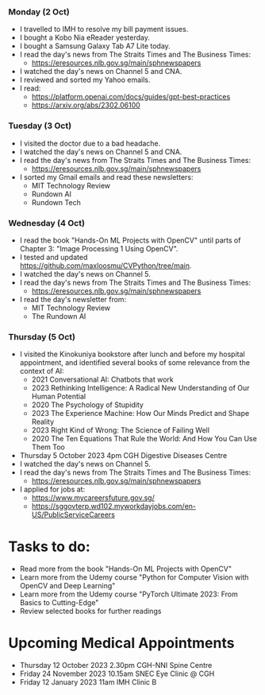 ### Monday (2 Oct)
- I travelled to IMH to resolve my bill payment issues.
- I bought a Kobo Nia eReader yesterday.
- I bought a Samsung Galaxy Tab A7 Lite today.  
- I read the day's news from The Straits Times and The Business Times:
    - https://eresources.nlb.gov.sg/main/sphnewspapers
- I watched the day's news on Channel 5 and CNA.  
- I reviewed and sorted my Yahoo emails.  
- I read:
    - https://platform.openai.com/docs/guides/gpt-best-practices
    - https://arxiv.org/abs/2302.06100

### Tuesday (3 Oct)
- I visited the doctor due to a bad headache.  
- I watched the day's news on Channel 5 and CNA.  
- I read the day's news from The Straits Times and The Business Times:
    - https://eresources.nlb.gov.sg/main/sphnewspapers
- I sorted my Gmail emails and read these newsletters:
    - MIT Technology Review
    - Rundown AI
    - Rundown Tech

### Wednesday (4 Oct)
- I read the book "Hands-On ML Projects with OpenCV" until parts of Chapter 3: "Image Processing 1 Using OpenCV".  
- I tested and updated https://github.com/maxloosmu/CVPython/tree/main.  
- I watched the day's news on Channel 5.
- I read the day's news from The Straits Times and The Business Times:
    - https://eresources.nlb.gov.sg/main/sphnewspapers
- I read the day's newsletter from:
    - MIT Technology Review
    - The Rundown AI

### Thursday (5 Oct)
- I visited the Kinokuniya bookstore after lunch and before my hospital appointment, and identified several books of some relevance from the context of AI:
    - 2021 Conversational AI: Chatbots that work
    - 2023 Rethinking Intelligence: A Radical New Understanding of Our Human Potential 
    - 2020 The Psychology of Stupidity
    - 2023 The Experience Machine: How Our Minds Predict and Shape Reality 
    - 2023 Right Kind of Wrong: The Science of Failing Well 
    - 2020 The Ten Equations That Rule the World: And How You Can Use Them Too 
- Thursday 5 October 2023 4pm CGH Digestive Diseases Centre
- I watched the day's news on Channel 5.
- I read the day's news from The Straits Times and The Business Times:
    - https://eresources.nlb.gov.sg/main/sphnewspapers
- I applied for jobs at:
    - https://www.mycareersfuture.gov.sg/
    - https://sggovterp.wd102.myworkdayjobs.com/en-US/PublicServiceCareers



# Tasks to do:
- Read more from the book "Hands-On ML Projects with OpenCV"
- Learn more from the Udemy course "Python for Computer Vision with OpenCV and Deep Learning"
- Learn more from the Udemy course "PyTorch Ultimate 2023: From Basics to Cutting-Edge"
- Review selected books for further readings

# Upcoming Medical Appointments
- Thursday 12 October 2023 2.30pm CGH-NNI Spine Centre
- Friday 24 November 2023 10.15am SNEC Eye Clinic @ CGH
- Friday 12 January 2023 11am IMH Clinic B